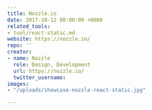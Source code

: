 ```yaml
---
title: Nozzle.io
date: 2017-10-12 00:00:00 +0000
related_tools:
- tool/react-static.md
website: https://nozzle.io/
repo: ''
creator:
- name: Nozzle
  role: Design, Development
  url: https://nozzle.io/
  twitter_username: 
images:
- "/uploads/showcase-nozzle-react-static.jpg"

---
```

